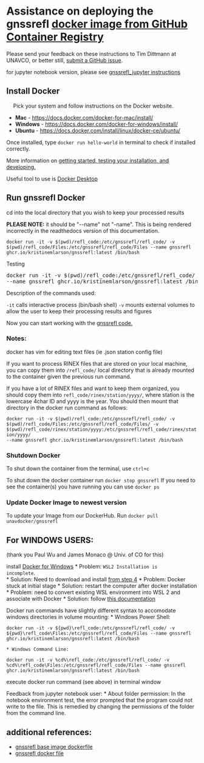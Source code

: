 # Assistance on deploying the gnssrefl [docker image from GitHub Container Registry](https://github.com/kristinemlarson/gnssrefl/pkgs/container/gnssrefl)

Please send your feedback on these instructions to Tim Dittmann at UNAVCO, or better still, [submit a GitHub issue](https://github.com/kristinemlarson/gnssrefl/blob/master/.github/ISSUE_TEMPLATE/bug_report.md).

for jupyter notebook version, please see [gnssrefl_jupyter instructions](https://www.unavco.org/gitlab/gnss_reflectometry/gnssrefl_jupyter)
## Install Docker
&ensp;&ensp; Pick your system and follow instructions on the Docker website. 
* **Mac** - https://docs.docker.com/docker-for-mac/install/ 
* **Windows** - https://docs.docker.com/docker-for-windows/install/ 
* **Ubuntu** - https://docs.docker.com/install/linux/docker-ce/ubuntu/ 

Once installed, type `docker run hello-world` in terminal to check if installed correctly.

More information on [getting started, testing your installation, and developing.](https://docs.docker.com/get-started/) 

Useful tool to use is [Docker Desktop](https://www.docker.com/products/docker-desktop)

## Run gnssrefl Docker

cd into the local directory that you wish to keep your processed results

**PLEASE NOTE:** it should be "--name" not "-name". This is being rendered incorrectly in the readthedocs version of this documentation.

<CODE>docker run -it -v $(pwd)/refl_code:/etc/gnssrefl/refl_code/ -v $(pwd)/refl_code/Files:/etc/gnssrefl/refl_code/Files --name gnssrefl ghcr.io/kristinemlarson/gnssrefl:latest /bin/bash</code>

Testing 

<PRE>
docker run -it -v $(pwd)/refl_code:/etc/gnssrefl/refl_code/ -v $(pwd)/refl_code/Files:/etc/gnssrefl/refl_code/Files \
--name gnssrefl ghcr.io/kristinemlarson/gnssrefl:latest /bin/bash
</PRE>

Description of the commands used:  

<code>-it</code> calls interactive process (bin/bash shell) 
<code>-v</code> mounts external volumes to allow the user to keep their processing results and figures 

Now you can start working with the [gnssrefl code.](https://github.com/kristinemlarson/gnssrefl#understanding)

### Notes:
docker has vim for editing text files (ie .json station config file)

If you want to process RINEX files that are stored on your local machine, you can copy them into 
<code>/refl_code/</code> local directory that is already mounted to the container given the previous run command.  

If you have a lot of RINEX files and want to keep them organized, you should copy them 
into <code>refl_code/rinex/station/yyyy/</code>, where station is the lowercase 4char ID and yyyy is the year. 
You should then mount that directory in the docker run command as follows: 

<CODE>docker run -it -v $(pwd)/refl_code:/etc/gnssrefl/refl_code/ -v $(pwd)/refl_code/Files:/etc/gnssrefl/refl_code/Files/ 
-v $(pwd)/refl_code/rinex/station/yyyy:/etc/gnssrefl/refl_code/rinex/station/yyyy/ --name gnssrefl ghcr.io/kristinemlarson/gnssrefl:latest /bin/bash </code>


### Shutdown Docker <a name="Shutdown"></a>
To shut down the container from the terminal, use `ctrl+c`

To shut down the docker container run `docker stop gnssrefl`
If you need to see the container(s) you have running you can use `docker ps`

### Update Docker Image to newest version <a name="Update Docker"></a>
To update your Image from our DockerHub. Run `docker pull unavdocker/gnssrefl`


## For WINDOWS USERS:
(thank you Paul Wu and James Monaco @ Univ. of CO for this)

install [Docker for Windows](https://docs.docker.com/desktop/windows/install/)
	* Problem: <code>WSL2 Installation is incomplete</code>.  
		* Solution: Need to download and install [from step 4](https://docs.microsoft.com/en-us/windows/wsl/install-manual#step-4---download-the-linux-kernel-update-package)
	* Problem: Docker stuck at initial stage
		* Solution: restart the computer after docker installation
	* Problem: need to convert existing WSL environment into WSL 2 and associate with Docker
	 	* Solution: follow [this documentation](https://docs.docker.com/desktop/windows/wsl/)

Docker run commands have slightly different syntax to accomodate windows directories in volume mounting:
	* Windows Power Shell:

<CODE>docker run -it -v ${pwd}\refl_code:/etc/gnssrefl/refl_code/ -v ${pwd}\refl_code\Files:/etc/gnssrefl/refl_code/Files --name gnssrefl ghcr.io/kristinemlarson/gnssrefl:latest /bin/bash </code>

	* Windows Command Line:

<CODE>docker run -it -v %cd%\refl_code:/etc/gnssrefl/refl_code/ -v %cd%\refl_code\Files:/etc/gnssrefl/refl_code/Files --name gnssrefl ghcr.io/kristinemlarson/gnssrefl:latest /bin/bash </code>

execute docker run command (see above) in terminal window

Feedback from jupyter notebook user:
	* About folder permission: In the notebook environment test, the error prompted that the program could not write to the file.  This is remedied by changing the permissions of the folder from the command line.

## additional references:
* [gnssrefl base image dockerfile](https://gitlab.com/gnss_reflectometry/gnssrefl_docker_base_img/-/blob/master/Dockerfile)
* [gnssrefl docker file](https://github.com/kristinemlarson/gnssrefl/blob/master/Dockerfile)


